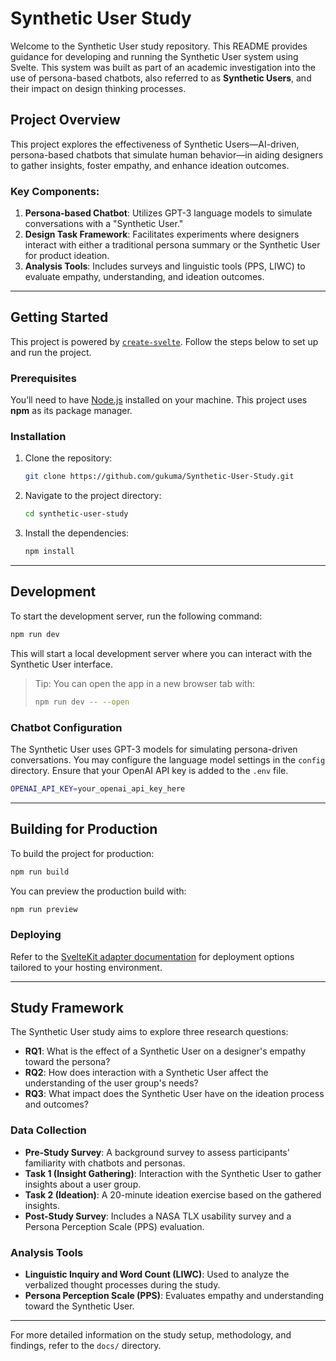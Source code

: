 # Synthetic User Study

Welcome to the Synthetic User study repository. This README provides guidance for developing and running the Synthetic User system using Svelte. This system was built as part of an academic investigation into the use of persona-based chatbots, also referred to as **Synthetic Users**, and their impact on design thinking processes.

## Project Overview

This project explores the effectiveness of Synthetic Users—AI-driven, persona-based chatbots that simulate human behavior—in aiding designers to gather insights, foster empathy, and enhance ideation outcomes.

### Key Components:
1. **Persona-based Chatbot**: Utilizes GPT-3 language models to simulate conversations with a "Synthetic User."
2. **Design Task Framework**: Facilitates experiments where designers interact with either a traditional persona summary or the Synthetic User for product ideation.
3. **Analysis Tools**: Includes surveys and linguistic tools (PPS, LIWC) to evaluate empathy, understanding, and ideation outcomes.

---

## Getting Started

This project is powered by [`create-svelte`](https://github.com/sveltejs/kit/tree/master/packages/create-svelte). Follow the steps below to set up and run the project.

### Prerequisites
You’ll need to have [Node.js](https://nodejs.org) installed on your machine. This project uses **npm** as its package manager.

### Installation

1. Clone the repository:
   ```bash
   git clone https://github.com/gukuma/Synthetic-User-Study.git
   ```

2. Navigate to the project directory:
   ```bash
   cd synthetic-user-study
   ```

3. Install the dependencies:
   ```bash
   npm install
   ```

---

## Development

To start the development server, run the following command:

```bash
npm run dev
```

This will start a local development server where you can interact with the Synthetic User interface.

> Tip: You can open the app in a new browser tab with:
> ```bash
> npm run dev -- --open
> ```

### Chatbot Configuration

The Synthetic User uses GPT-3 models for simulating persona-driven conversations. You may configure the language model settings in the `config` directory. Ensure that your OpenAI API key is added to the `.env` file.

```bash
OPENAI_API_KEY=your_openai_api_key_here
```

---

## Building for Production

To build the project for production:

```bash
npm run build
```

You can preview the production build with:

```bash
npm run preview
```

### Deploying

Refer to the [SvelteKit adapter documentation](https://kit.svelte.dev/docs/adapters) for deployment options tailored to your hosting environment.

---

## Study Framework

The Synthetic User study aims to explore three research questions:
- **RQ1**: What is the effect of a Synthetic User on a designer's empathy toward the persona?
- **RQ2**: How does interaction with a Synthetic User affect the understanding of the user group's needs?
- **RQ3**: What impact does the Synthetic User have on the ideation process and outcomes?

### Data Collection
- **Pre-Study Survey**: A background survey to assess participants' familiarity with chatbots and personas.
- **Task 1 (Insight Gathering)**: Interaction with the Synthetic User to gather insights about a user group.
- **Task 2 (Ideation)**: A 20-minute ideation exercise based on the gathered insights.
- **Post-Study Survey**: Includes a NASA TLX usability survey and a Persona Perception Scale (PPS) evaluation.

### Analysis Tools
- **Linguistic Inquiry and Word Count (LIWC)**: Used to analyze the verbalized thought processes during the study.
- **Persona Perception Scale (PPS)**: Evaluates empathy and understanding toward the Synthetic User.

---

For more detailed information on the study setup, methodology, and findings, refer to the `docs/` directory.
